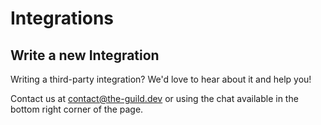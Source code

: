 # Integrations

## Write a new Integration

Writing a third-party integration? We'd love to hear about it and help you!

Contact us at [contact@the-guild.dev](mailto:contact@the-guild.dev) or using the chat available in
the bottom right corner of the page.
